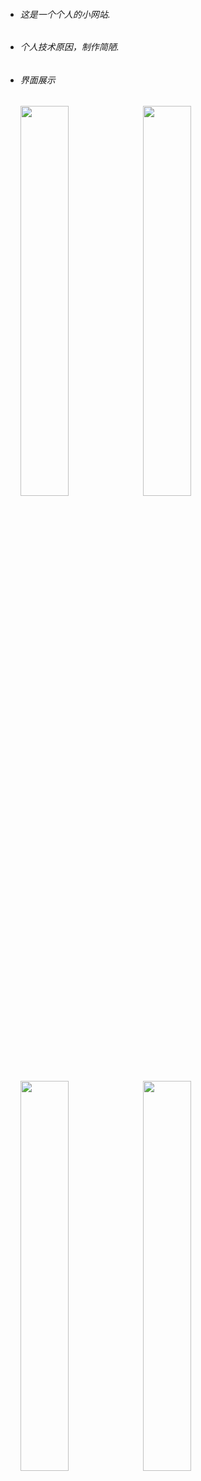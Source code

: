 - ###### 这是一个个人的小网站.
- ###### 个人技术原因，制作简陋.
- ###### 界面展示
    <img src="https://images.gitee.com/uploads/images/2019/0512/133318_d2499e5f_2255764.png" width="40%"/>
    <img src="https://images.gitee.com/uploads/images/2019/0512/133335_df5c153b_2255764.png" width="40%"/>
    <img src="https://images.gitee.com/uploads/images/2019/0512/133345_17e3a1a6_2255764.png" width="40%"/>
    <img src="https://images.gitee.com/uploads/images/2019/0512/133318_d2499e5f_2255764.png" width="40%"/>
